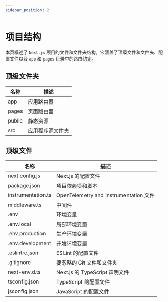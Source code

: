 ```yaml
---
sidebar_position: 2
---
```


#  项目结构

本页概述了 `Next.js` 项目的文件和文件夹结构。它涵盖了顶级文件和文件夹、配置文件以及 `app` 和 `pages` 目录中的路由约定。

## 顶级文件夹

| 名称 | 描述 |
| --- | --- |
| app | 应用路由器 |
|  pages | 页面路由器 | 
| public | 静态资源 |
| src | 应用程序源文件夹 |

## 顶级文件

| 名称 | 描述 |
| --- | --- | 
| next.config.js | Next.js 的配置文件 |
| package.json | 项目依赖项和脚本 |
| instrumentation.ts | OpenTelemetry and Instrumentation 文件 |
| middleware.ts | 中间件 |
| .env |  环境变量 |
| .env.local | 局部环境变量 |
| .env.production | 生产环境变量 |
| .env.development | 开发环境变量 |
| .eslintrc.json | ESLint 的配置文件 |
| .gitignore | 要忽略的 Git 文件和文件夹 |
| next-env.d.ts | Next.js 的 TypeScript 声明文件 |
| tsconfig.json | TypeScript 的配置文件 |
| jsconfig.json | JavaScript 的配置文件 |

